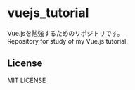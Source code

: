 # vuejs_tutorial
Vue.jsを勉強するためのリポジトリです。  
Repository for study of my Vue.js tutorial.

## License
MIT LICENSE
